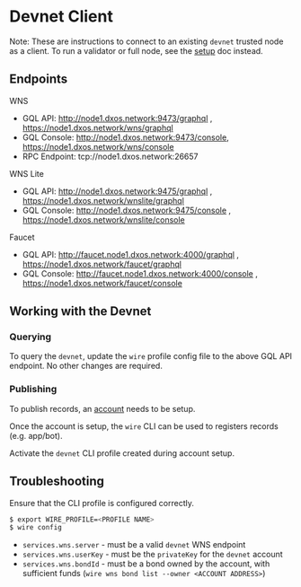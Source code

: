 # Devnet Client

Note: These are instructions to connect to an existing `devnet` trusted node as a client. To run a validator or full node, see the [setup](./README.md) doc instead.

## Endpoints

WNS

* GQL API: http://node1.dxos.network:9473/graphql , https://node1.dxos.network/wns/graphql
* GQL Console: http://node1.dxos.network:9473/console, https://node1.dxos.network/wns/console
* RPC Endpoint: tcp://node1.dxos.network:26657

WNS Lite

* GQL API: http://node1.dxos.network:9475/graphql , https://node1.dxos.network/wnslite/graphql
* GQL Console: http://node1.dxos.network:9475/console , https://node1.dxos.network/wnslite/console

Faucet

* GQL API: http://faucet.node1.dxos.network:4000/graphql , https://node1.dxos.network/faucet/graphql
* GQL Console: http://faucet.node1.dxos.network:4000/console , https://node1.dxos.network/faucet/console

## Working with the Devnet

### Querying

To query the `devnet`, update the `wire` profile config file to the above GQL API endpoint. No other changes are required.

### Publishing

To publish records, an [account](./ACCOUNT.md) needs to be setup.

Once the account is setup, the `wire` CLI can be used to registers records (e.g. app/bot).

Activate the `devnet` CLI profile created during account setup.

## Troubleshooting

Ensure that the CLI profile is configured correctly.

```bash
$ export WIRE_PROFILE=<PROFILE NAME>
$ wire config
```

* `services.wns.server` - must be a valid `devnet` WNS endpoint
* `services.wns.userKey` - must be the `privateKey` for the `devnet` account
* `services.wns.bondId` - must be a bond owned by the account, with sufficient funds (`wire wns bond list --owner <ACCOUNT ADDRESS>`)
